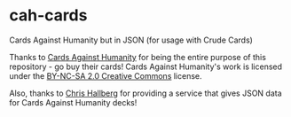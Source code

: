 # cah-cards
Cards Against Humanity but in JSON (for usage with Crude Cards)

Thanks to [Cards Against Humanity](https://cardsagainsthumanity.com/) for being the entire purpose of this repository - go buy their cards! Cards Against Humanity's work is licensed under the [BY-NC-SA 2.0 Creative Commons](https://creativecommons.org/licenses/by-nc-sa/2.0/) license.

Also, thanks to [Chris Hallberg](https://www.crhallberg.com/cah/json/) for providing a service that gives JSON data for Cards Against Humanity decks!
